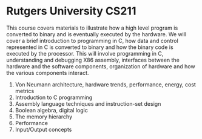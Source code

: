 # Rutgers University CS211
This course covers materials to illustrate how a high level program is converted to binary and is eventually executed by the hardware. We will cover a brief introduction to programming in C, how data and control represented in C is converted to binary and how the binary code is executed by the processor. This will involve programming in C, understanding and debugging X86 assembly, interfaces between the hardware and the software components, organization of hardware and how the various components interact.

1. Von Neumann architecture, hardware trends, performance, energy, cost metrics
2. Introduction to C programming
3. Assembly language techniques and instruction-set design
4. Boolean algebra, digital logic
5. The memory hierarchy
6. Performance
7. Input/Output concepts
